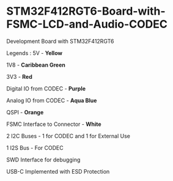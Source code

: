 # STM32F412RGT6-Board-with-FSMC-LCD-and-Audio-CODEC
Development Board with STM32F412RGT6

Legends :
5V - **Yellow**

1V8 - **Caribbean Green**

3V3 - **Red**

Digital IO from CODEC - **Purple**

Analog IO from CODEC - **Aqua Blue**

QSPI - **Orange**

FSMC Interface to Connector - **White**

2 I2C Buses - 1 for CODEC and 1 for External Use

1 I2S Bus - For CODEC

SWD Interface for debugging

USB-C Implemented with ESD Protection

  
